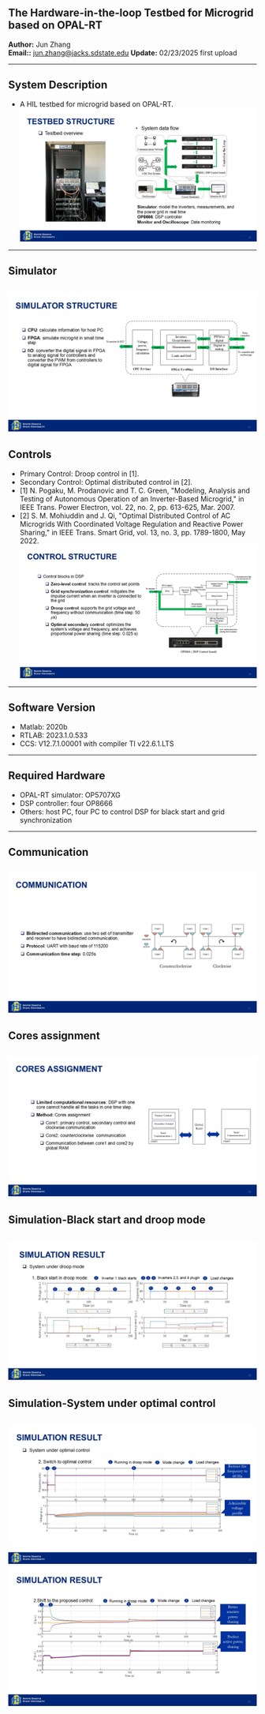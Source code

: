 ## The Hardware-in-the-loop Testbed for Microgrid based on OPAL-RT
**Author:** Jun Zhang  
**Email::** jun.zhang@jacks.sdstate.edu
**Update:** 02/23/2025 first upload 

---

## System Description
<!-- **See [HILSystem.pdf](https://github.com/JunZhang111/HIL_Microgrid_OPAL-RT/blob/main/HILSystem.pdf) for more details.** -->
- A HIL testbed for microgrid based on OPAL-RT.  
![System Overview](Slide24.JPG)
---

## Simulator
![Simulator](Slide25.JPG)
---

## Controls
- Primary Control: Droop control in [1].
- Secondary Control: Optimal distributed control in [2].
- [1] N. Pogaku, M. Prodanovic and T. C. Green, "Modeling, Analysis and Testing of Autonomous Operation of an Inverter-Based Microgrid," in IEEE Trans. Power Electron, vol. 22, no. 2, pp. 613-625, Mar. 2007.
- [2] S. M. Mohiuddin and J. Qi, "Optimal Distributed Control of AC Microgrids With Coordinated Voltage Regulation and Reactive Power Sharing," in IEEE Trans. Smart Grid, vol. 13, no. 3, pp. 1789-1800, May 2022.
![Control](Slide26.JPG)
---

## Software Version
- Matlab: 2020b
- RTLAB: 2023.1.0.533
- CCS: V12.7.1.00001 with compiler TI v22.6.1.LTS
---

## Required Hardware
- OPAL-RT simulator: OP5707XG
- DSP controller: four OP8666
- Others: host PC, four PC to control DSP for black start and grid synchronization
---

## Communication
![Communication](Slide27.JPG)
---

## Cores assignment
![Communication](Slide28.JPG)
---

## Simulation-Black start and droop mode
![Black start and droop mode](Slide29.JPG)
---

## Simulation-System under optimal control
![System under optimal control1](Slide30.JPG)
![System under optimal control1](Slide31.JPG)
---